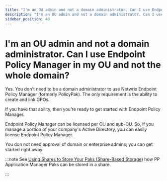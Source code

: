 ```yaml
---
title: "I'm an OU admin and not a domain administrator. Can I use Endpoint Policy Manager in my OU and not the whole domain?"
description: "I'm an OU admin and not a domain administrator. Can I use Endpoint Policy Manager in my OU and not the whole domain?"
sidebar_position: 40
---
```


# I'm an OU admin and not a domain administrator. Can I use Endpoint Policy Manager in my OU and not the whole domain?

Yes. You don't need to be a domain administrator to use Netwrix Endpoint Policy Manager (formerly
PolicyPak). The only requirement is the ability to create and link GPOs.

If you have that ability, then you're ready to get started with Endpoint Policy Manager.

Endpoint Policy Manager can be licensed per OU and sub-OU. So, if you manage a portion of your
company's Active Directory, you can easily license Endpoint Policy Manager.

You don not need approval of domain or enterprise admins; you can get started right away.

:::note
See
[Using Shares to Store Your Paks (Share-Based Storage)](/docs/endpointpolicymanager/knowledgebase/applicationmanager/videolearningcenter/centralstoresharing/shares.md)
how PP Application Manager Paks can be stored in a share.

:::
